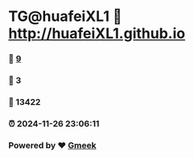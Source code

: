 # TG@huafeiXL1 :link: http://huafeiXL1.github.io 
### :page_facing_up: [9](http://huafeiXL1.github.io/tag.html) 
### :speech_balloon: 3 
### :hibiscus: 13422 
### :alarm_clock: 2024-11-26 23:06:11 
### Powered by :heart: [Gmeek](https://github.com/Meekdai/Gmeek)
